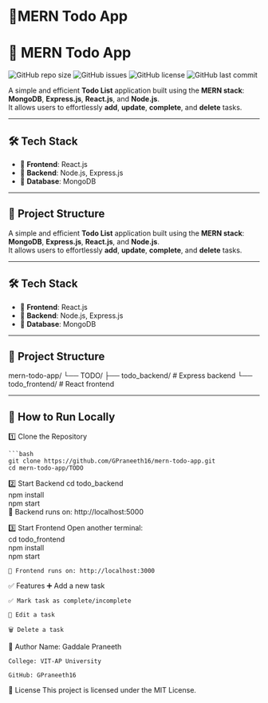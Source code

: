 # 🌟MERN Todo App
# 🌟 MERN Todo App

![GitHub repo size](https://img.shields.io/github/repo-size/GPraneeth16/mern-todo-app)
![GitHub issues](https://img.shields.io/github/issues/GPraneeth16/mern-todo-app)
![GitHub license](https://img.shields.io/github/license/GPraneeth16/mern-todo-app)
![GitHub last commit](https://img.shields.io/github/last-commit/GPraneeth16/mern-todo-app)

A simple and efficient **Todo List** application built using the **MERN stack**:  
**MongoDB**, **Express.js**, **React.js**, and **Node.js**.  
It allows users to effortlessly **add**, **update**, **complete**, and **delete** tasks.

---

## 🛠 Tech Stack

- 🔹 **Frontend**: React.js  
- 🔹 **Backend**: Node.js, Express.js  
- 🔹 **Database**: MongoDB  

---

## 📁 Project Structure


A simple and efficient **Todo List** application built using the **MERN stack**:  
**MongoDB**, **Express.js**, **React.js**, and **Node.js**.  
It allows users to effortlessly **add**, **update**, **complete**, and **delete** tasks.

---

## 🛠 Tech Stack

- 🔹 **Frontend**: React.js  
- 🔹 **Backend**: Node.js, Express.js  
- 🔹 **Database**: MongoDB  

---

## 📁 Project Structure

mern-todo-app/
└── TODO/
├── todo_backend/ # Express backend
└── todo_frontend/ # React frontend

---

## 🚀 How to Run Locally

1️⃣ Clone the Repository

    ```bash
    git clone https://github.com/GPraneeth16/mern-todo-app.git
    cd mern-todo-app/TODO

2️⃣ Start Backend
    cd todo_backend  
    npm install  
    npm start  
    📌 Backend runs on: http://localhost:5000

3️⃣ Start Frontend
    Open another terminal:  
    cd todo_frontend  
    npm install  
    npm start  

    📌 Frontend runs on: http://localhost:3000

✅ Features
    ➕ Add a new task

    ✅ Mark task as complete/incomplete

    📝 Edit a task

    🗑️ Delete a task

👤 Author
    Name: Gaddale Praneeth

    College: VIT-AP University

    GitHub: GPraneeth16

📄 License
    This project is licensed under the MIT License.